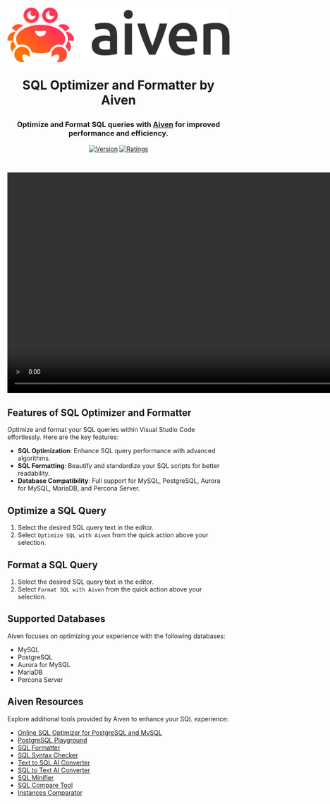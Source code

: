 <div align="center">
<meta name="description" content="Enhance your coding with Aiven's Free SQL Optimizer and SQL Formatter extension for Visual Studio Code. Optimize and format SQL with support for multiple databases like MySQL, PostgreSQL, T-SQL and more.">

<h1>
<img src="https://github.com/aiven/aiven-sql-optimizer-vscode/raw/main/assets/images/aiven_logo.png" alt="Aiven SQL Optimizer Extension Logo" width=800>


<b>SQL Optimizer and Formatter by Aiven</b>

</h1>

<h3>Optimize and Format SQL queries with <a href="https://aiven.io" title="Visit Aiven for more tools and services">Aiven</a> for improved performance and efficiency.</h3>

[![Version](https://img.shields.io/visual-studio-marketplace/v/Aiven.aiven-sql-optimizer-extension?style=for-the-badge&color=%23e38a14)](https://marketplace.visualstudio.com/items?itemName=Aiven.aiven-sql-optimizer-extension)
[![Ratings](https://img.shields.io/visual-studio-marketplace/r/Aiven.aiven-sql-optimizer-extension?style=for-the-badge&color=%23e38a14)](https://marketplace.visualstudio.com/items?itemName=Aiven.aiven-sql-optimizer-extension)

<br/>

<video src="https://github.com/aiven/aiven-sql-optimizer-vscode/raw/main/assets/videos/how_to_use.mp4" controls loop muted autoplay title="How to use Aiven SQL Optimizer and SQL Formatter" width=1000></video>

</div>

## Features of SQL Optimizer and Formatter

Optimize and format your SQL queries within Visual Studio Code effortlessly. Here are the key features:

- **SQL Optimization**: Enhance SQL query performance with advanced algorithms.
- **SQL Formatting**: Beautify and standardize your SQL scripts for better readability.
- **Database Compatibility**: Full support for MySQL, PostgreSQL, Aurora for MySQL, MariaDB, and Percona Server.

## Optimize a SQL Query

1. Select the desired SQL query text in the editor.
2. Select `Optimize SQL with Aiven` from the quick action above your selection.

## Format a SQL Query

1. Select the desired SQL query text in the editor.
2. Select `Format SQL with Aiven` from the quick action above your selection.

## Supported Databases

Aiven focuses on optimizing your experience with the following databases:
- MySQL
- PostgreSQL
- Aurora for MySQL
- MariaDB
- Percona Server

## Aiven Resources

Explore additional tools provided by Aiven to enhance your SQL experience:

- [Online SQL Optimizer for PostgreSQL and MySQL](https://aiven.io/tools/sql-query-optimizer "Optimize SQL queries online")
- [PostgreSQL Playground](https://aiven.io/tools/pg-playground "Try Online PostgreSQL instance")
- [SQL Formatter](https://aiven.io/tools/sql-formatter "Format your SQL quickly and easily")
- [SQL Syntax Checker](https://aiven.io/tools/sql-syntax-checker "Check your SQL syntax online")
- [Text to SQL AI Converter](https://aiven.io/tools/text-to-sql "Convert plain text to SQL query")
- [SQL to Text AI Converter](https://aiven.io/tools/sql-to-text "Convert SQL queries to plain text explanations")
- [SQL Minifier](https://aiven.io/tools/sql-minifier "Minimize your SQL queries")
- [SQL Compare Tool](https://aiven.io/tools/sql-compare "Compare and synchronize SQL databases")
- [Instances Comparator](https://aiven.io/tools/instances "Compare database instances to find the best fit for your needs")


